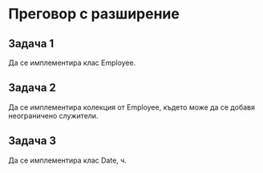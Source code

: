 # Преговор с разширение

## Задача 1 	
Да се имплементира клас Employee.

## Задача 2 
Да се имплементира колекция от Employee, където може да се добавя неограничено служители.

## Задача 3
Да се имплементира клас Date, ч.